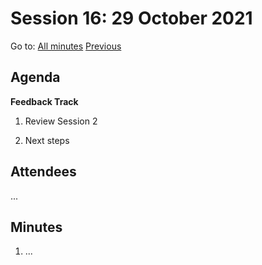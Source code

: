 # Session 16: 29 October 2021

Go to: [All minutes](../index.md) [Previous](./mom-2610.md)

## Agenda

**Feedback Track**

1. Review Session 2

2. Next steps

## Attendees

...

## Minutes

1. ...

